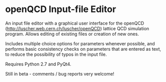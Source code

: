 # openQCD Input-file Editor
An input file editor with a graphical user interface for the openQCD (http://luscher.web.cern.ch/luscher/openQCD) lattice QCD simulation program. Allows editing of existing files or creation of new ones.

Includes multiple choice options for parameters whenever possible, and performs basic consistency checks on parameters that are entered as text, to reduce the possibility of typos in the input file.

Requires Python 2.7 and PyQt4.

Still in beta - comments / bug reports very welcome!
